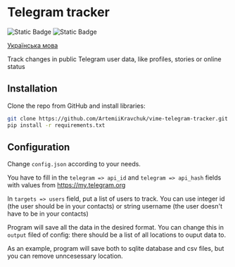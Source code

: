 # Telegram tracker
![Static Badge](https://img.shields.io/badge/version-2-blue)
![Static Badge](https://img.shields.io/badge/python-3.10-orange)

[Українська мова](https://github.com/ArtemiiKravchuk/vime-telegram-tracker/blob/main/README.ua.md)

Track changes in public Telegram user data, like profiles, stories or online status

## Installation

Clone the repo from GitHub and install libraries:

``` bash
git clone https://github.com/ArtemiiKravchuk/vime-telegram-tracker.git
pip install -r requirements.txt
```

## Configuration

Change `config.json` according to your needs.

You have to fill in the `telegram => api_id` and `telegram => api_hash` fields with values from https://my.telegram.org

In `targets => users` field, put a list of users to track. You can use integer id (the user should be in your contacts) or string username (the user doesn't have to be in your contacts)

Program will save all the data in the desired format. You can change this in `output` filed of config: there should be a list of all locations to ouput data to.

As an example, program will save both to sqlite database and csv files, but you can remove unncesessary location.
